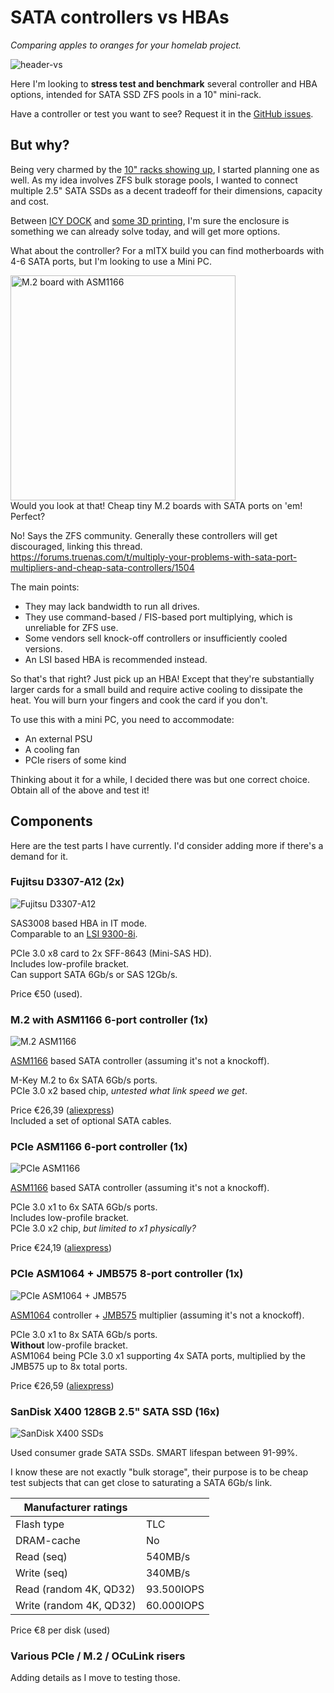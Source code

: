 # SATA controllers vs HBAs

_Comparing apples to oranges for your homelab project._

![header-vs](images/header-vs.jpg)

Here I'm looking to **stress test and benchmark** several controller and HBA options, intended for SATA SSD ZFS pools in a 10" mini-rack.

Have a controller or test you want to see?
Request it in the [GitHub issues](https://github.com/Beanow/satactl-vs-hba/issues).

## But why?

Being very charmed by the [10" racks showing up](https://www.reddit.com/r/minilab/), I started planning one as well. As my idea involves ZFS bulk storage pools, I wanted to connect multiple 2.5" SATA SSDs as a decent tradeoff for their dimensions, capacity and cost.

Between [ICY DOCK](https://global.icydock.com/products-c4-s50-i0.html) and [some 3D printing](https://github.com/geerlingguy/mini-rack/issues/10), I'm sure the enclosure is something we can already solve today, and will get more options.

What about the controller? For a mITX build you can find motherboards with 4-6 SATA ports, but I'm looking to use a Mini PC.

<img src="images/M2-ASM1166.jpg" alt="M.2 board with ASM1166" width="360px"><br>
Would you look at that! Cheap tiny M.2 boards with SATA ports on 'em! Perfect?

No! Says the ZFS community. Generally these controllers will get discouraged, linking this thread.<br>
https://forums.truenas.com/t/multiply-your-problems-with-sata-port-multipliers-and-cheap-sata-controllers/1504

The main points:

-   They may lack bandwidth to run all drives.
-   They use command-based / FIS-based port multiplying, which is unreliable for ZFS use.
-   Some vendors sell knock-off controllers or insufficiently cooled versions.
-   An LSI based HBA is recommended instead.

So that's that right? Just pick up an HBA! Except that they're substantially larger cards for a small build and require active cooling to dissipate the heat. You will burn your fingers and cook the card if you don't.

To use this with a mini PC, you need to accommodate:

-   An external PSU
-   A cooling fan
-   PCIe risers of some kind

Thinking about it for a while, I decided there was but one correct choice.
Obtain all of the above and test it!

## Components

Here are the test parts I have currently.
I'd consider adding more if there's a demand for it.

### Fujitsu D3307-A12 (2x)

![Fujitsu D3307-A12](images/D3307-A12.jpg)

SAS3008 based HBA in IT mode.<br>
Comparable to an [LSI 9300-8i](https://docs.broadcom.com/doc/12354877).

PCIe 3.0 x8 card to 2x SFF-8643 (Mini-SAS HD).<br>
Includes low-profile bracket.<br>
Can support SATA 6Gb/s or SAS 12Gb/s.

Price €50 (used).

### M.2 with ASM1166 6-port controller (1x)

![M.2 ASM1166](images/M2-ASM1166.jpg)

[ASM1166](https://www.asmedia.com.tw/product/45aYq54sP8Qh7WH8/58dYQ8bxZ4UR9wG5) based SATA controller (assuming it's not a knockoff).

M-Key M.2 to 6x SATA 6Gb/s ports.<br>
PCIe 3.0 x2 based chip, _untested what link speed we get_.

Price €26,39 ([aliexpress](https://aliexpress.com/item/1005007177101138.html))<br>
Included a set of optional SATA cables.

### PCIe ASM1166 6-port controller (1x)

![PCIe ASM1166](images/PCIe-ASM1166.jpg)

[ASM1166](https://www.asmedia.com.tw/product/45aYq54sP8Qh7WH8/58dYQ8bxZ4UR9wG5) based SATA controller (assuming it's not a knockoff).

PCIe 3.0 x1 to 6x SATA 6Gb/s ports.<br>
Includes low-profile bracket.<br>
PCIe 3.0 x2 chip, _but limited to x1 physically?_

Price €24,19 ([aliexpress](https://aliexpress.com/item/1005005434680369.html))

### PCIe ASM1064 + JMB575 8-port controller (1x)

![PCIe ASM1064 + JMB575](images/PCIe-ASM1064-JMB575.jpg)

[ASM1064](https://www.asmedia.com.tw/product/A58yQC9Sp5qg6TrF/58dYQ8bxZ4UR9wG5) controller + [JMB575](https://www.jmicron.com/products/list/16) multiplier (assuming it's not a knockoff).

PCIe 3.0 x1 to 8x SATA 6Gb/s ports.<br>
**Without** low-profile bracket.<br>
ASM1064 being PCIe 3.0 x1 supporting 4x SATA ports, multiplied by the JMB575 up to 8x total ports.

Price €26,59 ([aliexpress](https://aliexpress.com/item/1005004936884946.html))

### SanDisk X400 128GB 2.5" SATA SSD (16x)

![SanDisk X400 SSDs](images/SSD-x400.jpg)

Used consumer grade SATA SSDs.
SMART lifespan between 91-99%.

I know these are not exactly "bulk storage", their purpose is to be cheap test subjects that can get close to saturating a SATA 6Gb/s link.

| Manufacturer ratings    |            |
| ----------------------- | ---------- |
| Flash type              | TLC        |
| DRAM-cache              | No         |
| Read (seq)              | 540MB/s    |
| Write (seq)             | 340MB/s    |
| Read (random 4K, QD32)  | 93.500IOPS |
| Write (random 4K, QD32) | 60.000IOPS |

Price €8 per disk (used)

### Various PCIe / M.2 / OCuLink risers

Adding details as I move to testing those.
